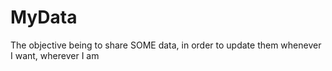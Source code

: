 # MyData
The objective being to share SOME data, in order to update them whenever I want, wherever I am
